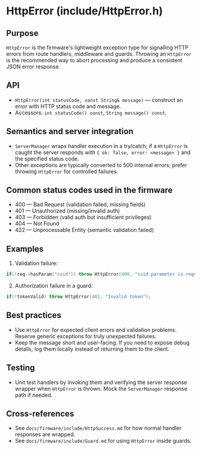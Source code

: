 HttpError (include/HttpError.h)
=================================

Purpose
-------
`HttpError` is the firmware's lightweight exception type for signalling HTTP errors from route handlers, middleware and guards. Throwing an `HttpError` is the recommended way to abort processing and produce a consistent JSON error response.

API
---
- `HttpError(int statusCode, const String& message)` — construct an error with HTTP status code and message.
- Accessors: `int statusCode() const`, `String message() const`.

Semantics and server integration
--------------------------------
- `ServerManager` wraps handler execution in a try/catch; if a `HttpError` is caught the server responds with `{ ok: false, error: <message> }` and the specified status code.
- Other exceptions are typically converted to 500 internal errors; prefer throwing `HttpError` for controlled failures.

Common status codes used in the firmware
---------------------------------------
- 400 — Bad Request (validation failed, missing fields)
- 401 — Unauthorized (missing/invalid auth)
- 403 — Forbidden (valid auth but insufficient privileges)
- 404 — Not Found
- 422 — Unprocessable Entity (semantic validation failed)

Examples
--------
1) Validation failure:

```cpp
if(!req->hasParam("ssid")) throw HttpError(400, "ssid parameter is required");
```

2) Authorization failure in a guard:

```cpp
if(!tokenValid) throw HttpError(401, "Invalid token");
```

Best practices
--------------
- Use `HttpError` for expected client errors and validation problems. Reserve generic exceptions for truly unexpected failures.
- Keep the message short and user-facing. If you need to expose debug details, log them locally instead of returning them to the client.

Testing
-------
- Unit test handlers by invoking them and verifying the server response wrapper when `HttpError` is thrown. Mock the `ServerManager` response path if needed.

Cross-references
----------------
- See `docs/firmware/include/HttpSuccess.md` for how normal handler responses are wrapped.
- See `docs/firmware/include/Guard.md` for using `HttpError` inside guards.
